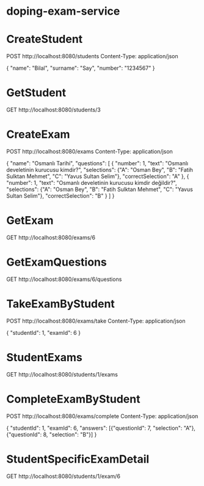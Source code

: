 # doping-exam-service

# CreateStudent
POST http://localhost:8080/students
Content-Type: application/json

{
  "name": "Bilal",
  "surname": "Say",
  "number": "1234567"
}

# GetStudent
GET http://localhost:8080/students/3

# CreateExam
POST http://localhost:8080/exams
Content-Type: application/json

{
  "name": "Osmanlı Tarihi",
  "questions": [
    {
      "number": 1,
      "text": "Osmanlı develetinin kurucusu kimdir?",
      "selections": {"A": "Osman Bey", "B":  "Fatih Sulktan Mehmet", "C":  "Yavus Sultan Selim"},
      "correctSelection": "A"
    },
    {
      "number": 1,
      "text": "Osmanlı develetinin kurucusu kimdir değildir?",
      "selections": {"A": "Osman Bey", "B":  "Fatih Sulktan Mehmet", "C":  "Yavus Sultan Selim"},
      "correctSelection": "B"
    }
  ]
}

# GetExam
GET http://localhost:8080/exams/6

# GetExamQuestions
GET http://localhost:8080/exams/6/questions

# TakeExamByStudent
POST http://localhost:8080/exams/take
Content-Type: application/json

{
  "studentId": 1,
  "examId": 6
}

# StudentExams
GET http://localhost:8080/students/1/exams

# CompleteExamByStudent
POST http://localhost:8080/exams/complete
Content-Type: application/json

{
  "studentId": 1,
  "examId": 6,
  "answers": [{"questionId":  7, "selection": "A"}, {"questionId":  8, "selection": "B"}]
}

# StudentSpecificExamDetail
GET http://localhost:8080/students/1/exam/6
